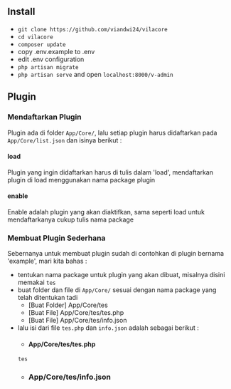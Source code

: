 ## Install

- `git clone https://github.com/viandwi24/vilacore`
- `cd vilacore`
- `composer update`
- copy .env.example to .env
- edit .env configuration
- `php artisan migrate`
- `php artisan serve` and open `localhost:8000/v-admin`


## Plugin

### Mendaftarkan Plugin
Plugin ada di folder `App/Core/`, lalu setiap plugin harus didaftarkan pada `App/Core/list.json` dan isinya berikut :
#### load
Plugin yang ingin didaftarkan harus di tulis dalam 'load', mendaftarkan plugin di load menggunakan nama package plugin
#### enable
Enable adalah plugin yang akan diaktifkan, sama seperti load untuk mendaftarkanya cukup tulis nama package

### Membuat Plugin Sederhana
Sebernanya untuk membuat plugin sudah di contohkan di plugin bernama 'example', mari kita bahas :
- tentukan nama package untuk plugin yang akan dibuat, misalnya disini memakai `tes`
- buat folder dan file di `App/Core/` sesuai dengan nama package yang telah ditentukan tadi
    * [Buat Folder] App/Core/tes
    * [Buat File] App/Core/tes/tes.php
    * [Buat File] App/Core/tes/info.json
- lalu isi dari file `tes.php` dan `info.json` adalah sebagai berikut :
    * #### App/Core/tes/tes.php
    ```
    tes
    ```
    * ### App/Core/tes/info.json




